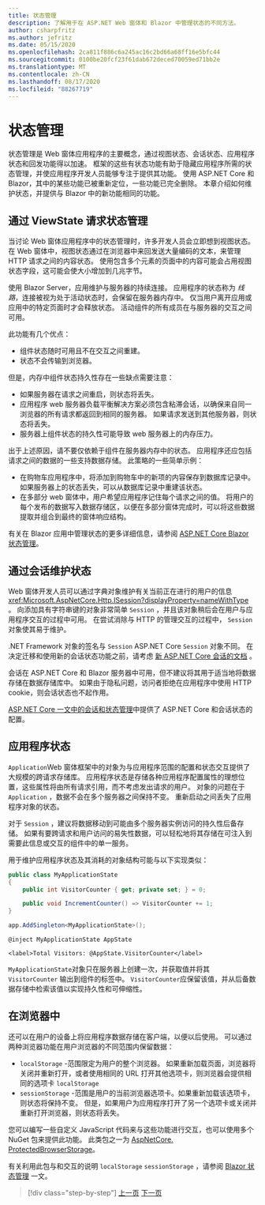 ```yaml
---
title: 状态管理
description: 了解用于在 ASP.NET Web 窗体和 Blazor 中管理状态的不同方法。
author: csharpfritz
ms.author: jefritz
ms.date: 05/15/2020
ms.openlocfilehash: 2ca811f886c6a245ac16c2bd66a68ff16e5bfc44
ms.sourcegitcommit: 0100be20fcf23f61dab672deced70059ed71bb2e
ms.translationtype: MT
ms.contentlocale: zh-CN
ms.lasthandoff: 08/17/2020
ms.locfileid: "88267719"
---
```

# <a name="state-management"></a>状态管理

状态管理是 Web 窗体应用程序的主要概念，通过视图状态、会话状态、应用程序状态和回发功能得以加速。 框架的这些有状态功能有助于隐藏应用程序所需的状态管理，并使应用程序开发人员能够专注于提供其功能。 使用 ASP.NET Core 和 Blazor，其中的某些功能已被重新定位，一些功能已完全删除。 本章介绍如何维护状态，并提供与 Blazor 中的新功能相同的功能。

## <a name="request-state-management-with-viewstate"></a>通过 ViewState 请求状态管理

当讨论 Web 窗体应用程序中的状态管理时，许多开发人员会立即想到视图状态。 在 Web 窗体中，视图状态通过在浏览器中来回发送大量编码的文本，来管理 HTTP 请求之间的内容状态。 使用包含多个元素的页面中的内容可能会占用视图状态字段，这可能会使大小增加到几兆字节。

使用 Blazor Server，应用维护与服务器的持续连接。 应用程序的状态称为 *线路*，连接被视为处于活动状态时，会保留在服务器内存中。 仅当用户离开应用或应用中的特定页面时才会释放状态。 活动组件的所有成员在与服务器的交互之间可用。

此功能有几个优点：

- 组件状态随时可用且不在交互之间重建。
- 状态不会传输到浏览器。

但是，内存中组件状态持久性存在一些缺点需要注意：

- 如果服务器在请求之间重启，则状态将丢失。
- 应用程序 web 服务器负载平衡解决方案必须包含粘滞会话，以确保来自同一浏览器的所有请求都返回到相同的服务器。 如果请求发送到其他服务器，则状态将丢失。
- 服务器上组件状态的持久性可能导致 web 服务器上的内存压力。

出于上述原因，请不要仅依赖于组件在服务器内存中的状态。 应用程序还应包括请求之间的数据的一些支持数据存储。 此策略的一些简单示例：

- 在购物车应用程序中，将添加到购物车中的新项的内容保存到数据库记录中。 如果服务器上的状态丢失，可以从数据库记录中重建该状态。
- 在多部分 web 窗体中，用户希望应用程序记住每个请求之间的值。 将用户的每个发布的数据写入数据存储区，以便在多部分窗体完成时，可以将这些数据提取并组合到最终的窗体响应结构。

有关在 Blazor 应用中管理状态的更多详细信息，请参阅 [ASP.NET Core Blazor 状态管理](/aspnet/core/blazor/state-management)。

## <a name="maintain-state-with-session"></a>通过会话维护状态

Web 窗体开发人员可以通过字典对象维护有关当前正在进行的用户的信息 <xref:Microsoft.AspNetCore.Http.ISession?displayProperty=nameWithType> 。 向添加具有字符串键的对象非常简单 `Session` ，并且该对象稍后会在用户与应用程序交互的过程中可用。 在尝试消除与 HTTP 的管理交互的过程中， `Session` 对象使其易于维护。

.NET Framework 对象的签名与 `Session` ASP.NET Core `Session` 对象不同。 在决定迁移和使用新的会话状态功能之前，请考虑 [新 ASP.NET Core 会话的文档](/dotnet/api/microsoft.aspnetcore.http.isession) 。

会话在 ASP.NET Core 和 Blazor 服务器中可用，但不建议将其用于适当地将数据存储在数据存储库中。 如果由于隐私问题，访问者拒绝在应用程序中使用 HTTP cookie，则会话状态也不起作用。

[ASP.NET Core 一文中的会话和状态管理](/aspnet/core/fundamentals/app-state#session-state)中提供了 ASP.NET Core 和会话状态的配置。

## <a name="application-state"></a>应用程序状态

`Application`Web 窗体框架中的对象为与应用程序范围的配置和状态交互提供了大规模的跨请求存储库。 应用程序状态是存储各种应用程序配置属性的理想位置，这些属性将由所有请求引用，而不考虑发出请求的用户。 对象的问题在于 `Application` ，数据不会在多个服务器之间保持不变。 重新启动之间丢失了应用程序对象的状态。

对于 `Session` ，建议将数据移动到可能由多个服务器实例访问的持久性后备存储。 如果有要跨请求和用户访问的易失性数据，可以轻松地将其存储在可注入到需要此信息或交互的组件中的单一服务。

用于维护应用程序状态及其消耗的对象结构可能与以下实现类似：

```csharp
public class MyApplicationState
{
    public int VisitorCounter { get; private set; } = 0;

    public void IncrementCounter() => VisitorCounter += 1;
}
```

```csharp
app.AddSingleton<MyApplicationState>();
```

```razor
@inject MyApplicationState AppState

<label>Total Visitors: @AppState.VisitorCounter</label>
```

`MyApplicationState`对象只在服务器上创建一次，并获取值并将其 `VisitorCounter` 输出到组件的标签中。 `VisitorCounter`应保留该值，并从后备数据存储中检索该值以实现持久性和可伸缩性。

## <a name="in-the-browser"></a>在浏览器中

还可以在用户的设备上将应用程序数据存储在客户端，以便以后使用。 可以通过两种浏览器功能在用户浏览器的不同范围内保留数据：

- `localStorage` -范围限定为用户的整个浏览器。 如果重新加载页面，浏览器将关闭并重新打开，或者使用相同的 URL 打开其他选项卡，则浏览器会提供相同的选项卡 `localStorage`
- `sessionStorage` -范围是用户的当前浏览器选项卡。如果重新加载该选项卡，则状态将保持不变。 但是，如果用户为应用程序打开了另一个选项卡或关闭并重新打开浏览器，则状态将丢失。

您可以编写一些自定义 JavaScript 代码来与这些功能进行交互，也可以使用多个 NuGet 包来提供此功能。 此类包之一为 [AspNetCore. ProtectedBrowserStorage](https://www.nuget.org/packages/Microsoft.AspNetCore.ProtectedBrowserStorage)。

有关利用此包与和交互的说明 `localStorage` `sessionStorage` ，请参阅 [Blazor 状态管理](/aspnet/core/blazor/state-management#protected-browser-storage-experimental-package) 一文。

>[!div class="step-by-step"]
>[上一页](pages-routing-layouts.md)
>[下一页](forms-validation.md)
